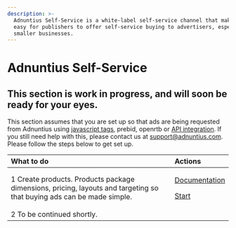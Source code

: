 ```yaml
---
description: >-
  Adnuntius Self-Service is a white-label self-service channel that makes it
  easy for publishers to offer self-service buying to advertisers, especially
  smaller businesses.
---
```


# Adnuntius Self-Service

## This section is work in progress, and will soon be ready for your eyes. 

This section assumes that you are set up so that ads are being requested from Adnuntius using [javascript tags](../adnuntius-advertising/requesting-ads/intro/), prebid, openrtb or [API integration](../adnuntius-advertising/requesting-ads/http-api.md). If you still need help with this, please contact us at [support@adnuntius.com](mailto:support@adnuntius.com). Please follow the steps below to get set up.

<table>
  <thead>
    <tr>
      <th style="text-align:left">What to do</th>
      <th style="text-align:left">Actions</th>
    </tr>
  </thead>
  <tbody>
    <tr>
      <td style="text-align:left">1 Create products. Products package dimensions, pricing, layouts and targeting
        so that buying ads can be made simple.</td>
      <td style="text-align:left">
        <p><a href="../adnuntius-advertising/admin-ui/admin/products.md">Documentation</a>
        </p>
        <p><a href="https://admin.adnuntius.com/admin/products">Start</a>
        </p>
      </td>
    </tr>
    <tr>
      <td style="text-align:left">2 To be continued shortly.</td>
      <td style="text-align:left"></td>
    </tr>
  </tbody>
</table>

